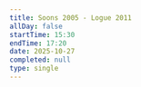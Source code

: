 ```yaml
---
title: Soons 2005 - Logue 2011
allDay: false
startTime: 15:30
endTime: 17:20
date: 2025-10-27
completed: null
type: single
---
```

